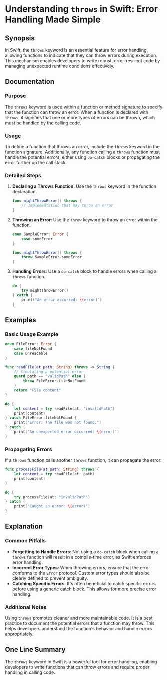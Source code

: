 <!--
Meta Description: # Understanding `throws` in Swift: Error Handling Made Simple ## Synopsis In Swift, the `throws` keyword is an essential feature for error handling, a...
Meta Keywords: error, throws, function, errors, swift
-->

# Understanding `throws` in Swift: Error Handling Made Simple

## Synopsis
In Swift, the `throws` keyword is an essential feature for error handling, allowing functions to indicate that they can throw errors during execution. This mechanism enables developers to write robust, error-resilient code by managing unexpected runtime conditions effectively.

## Documentation
### Purpose
The `throws` keyword is used within a function or method signature to specify that the function can throw an error. When a function is declared with `throws`, it signifies that one or more types of errors can be thrown, which must be handled by the calling code.

### Usage
To define a function that throws an error, include the `throws` keyword in the function signature. Additionally, any function calling a `throws` function must handle the potential errors, either using `do-catch` blocks or propagating the error further up the call stack.

### Detailed Steps
1. **Declaring a Throws Function**: Use the `throws` keyword in the function declaration.
   ```swift
   func mightThrowError() throws {
       // Implementation that may throw an error
   }
   ```

2. **Throwing an Error**: Use the `throw` keyword to throw an error within the function.
   ```swift
   enum SampleError: Error {
       case someError
   }
   
   func mightThrowError() throws {
       throw SampleError.someError
   }
   ```

3. **Handling Errors**: Use a `do-catch` block to handle errors when calling a `throws` function.
   ```swift
   do {
       try mightThrowError()
   } catch {
       print("An error occurred: \(error)")
   }
   ```

## Examples

### Basic Usage Example
```swift
enum FileError: Error {
    case fileNotFound
    case unreadable
}

func readFile(at path: String) throws -> String {
    // Simulating a potential error
    guard path == "validPath" else {
        throw FileError.fileNotFound
    }
    return "File content"
}

do {
    let content = try readFile(at: "invalidPath")
    print(content)
} catch FileError.fileNotFound {
    print("Error: The file was not found.")
} catch {
    print("An unexpected error occurred: \(error)")
}
```

### Propagating Errors
If a `throws` function calls another `throws` function, it can propagate the error:
```swift
func processFile(at path: String) throws {
    let content = try readFile(at: path)
    print(content)
}

do {
    try processFile(at: "invalidPath")
} catch {
    print("Caught an error: \(error)")
}
```

## Explanation
### Common Pitfalls
- **Forgetting to Handle Errors**: Not using a `do-catch` block when calling a `throws` function will result in a compile-time error, as Swift enforces error handling.
- **Incorrect Error Types**: When throwing errors, ensure that the error conforms to the `Error` protocol. Custom error types should also be clearly defined to prevent ambiguity.
- **Catching Specific Errors**: It's often beneficial to catch specific errors before using a generic catch block. This allows for more precise error handling.

### Additional Notes
Using `throws` promotes cleaner and more maintainable code. It is a best practice to document the potential errors that a function may throw. This helps developers understand the function's behavior and handle errors appropriately.

## One Line Summary
The `throws` keyword in Swift is a powerful tool for error handling, enabling developers to write functions that can throw errors and require proper handling in calling code.